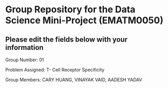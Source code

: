 # Group Repository for the Data Science Mini-Project (EMATM0050)

## Please edit the fields below with your information
Group Number: 01

Problem Assigned: T- Cell Receptor Specificity

Group Members: CARY HUANG, VINAYAK VAID, AADESH YADAV

